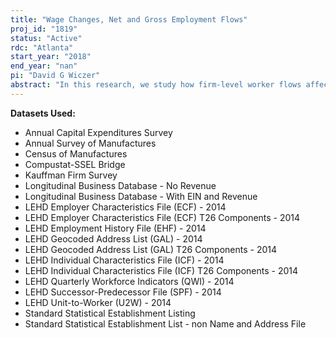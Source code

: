 ```yaml
---
title: "Wage Changes, Net and Gross Employment Flows"
proj_id: "1819"
status: "Active"
rdc: "Atlanta"
start_year: "2018"
end_year: "nan"
pi: "David G Wiczer"
abstract: "In this research, we study how firm-level worker flows affect the earnings growth that workers experience when they switch from one firm to another. While it is well-documented that earnings grow disproportionately during employer transitions, worker-side survey data are silent on the effect on this growth from shocks on the origin and the destination employers. Using matched employer-employee data from the Longitudinal Employer-Household Dynamics program, we estimate how the employers' net size changes and turn-over rate affect workers’ earnings in transition. Particularly, we estimate the contribution of job destruction at the origin to lower earnings growth and of job creation at the destination to higher growth. Turn-over also notably affects earnings growth as climbing the job wage-ladder is closely associated with job switches to employers with declining gross hires. We quantify how worker transitions with the flow of employment towards faster-growing employers, contribute more substantially to total earnings growth than simple reallocation."
---
```


**Datasets Used:**

  - Annual Capital Expenditures Survey 
  - Annual Survey of Manufactures 
  - Census of Manufactures 
  - Compustat-SSEL Bridge 
  - Kauffman Firm Survey 
  - Longitudinal Business Database - No Revenue 
  - Longitudinal Business Database - With EIN and Revenue 
  - LEHD Employer Characteristics File (ECF) - 2014 
  - LEHD Employer Characteristics File (ECF) T26 Components - 2014 
  - LEHD Employment History File (EHF) - 2014 
  - LEHD Geocoded Address List (GAL) - 2014 
  - LEHD Geocoded Address List (GAL) T26 Components - 2014 
  - LEHD Individual Characteristics File (ICF) - 2014 
  - LEHD Individual Characteristics File (ICF) T26 Components - 2014 
  - LEHD Quarterly Workforce Indicators (QWI) - 2014 
  - LEHD Successor-Predecessor File (SPF) - 2014 
  - LEHD Unit-to-Worker (U2W) - 2014 
  - Standard Statistical Establishment Listing 
  - Standard Statistical Establishment List - non Name and Address File 


